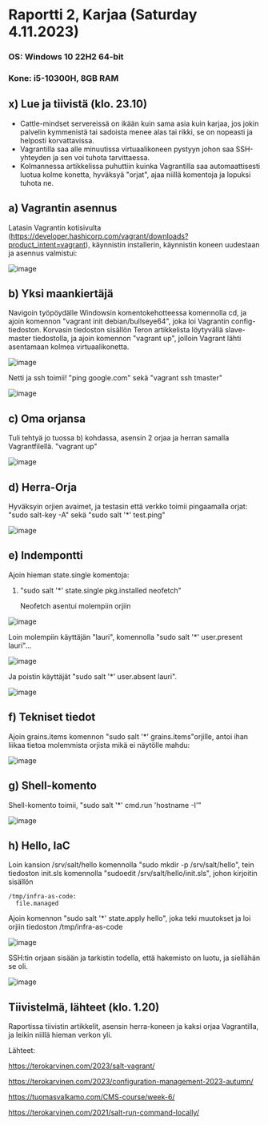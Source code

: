 # Raportti 2, Karjaa (Saturday 4.11.2023)

### OS: Windows 10 22H2 64-bit
### Kone: i5-10300H, 8GB RAM

## x) Lue ja tiivistä (klo. 23.10)

 - Cattle-mindset servereissä on ikään kuin sama asia kuin karjaa, jos jokin palvelin kymmenistä tai sadoista menee alas tai rikki, se on nopeasti ja helposti korvattavissa.
 - Vagrantilla saa alle minuutissa virtuaalikoneen pystyyn johon saa SSH-yhteyden ja sen voi tuhota tarvittaessa.
 - Kolmannessa artikkelissa puhuttiin kuinka Vagrantilla saa automaattisesti luotua kolme konetta, hyväksyä "orjat", ajaa niillä komentoja ja lopuksi tuhota ne. 

## a) Vagrantin asennus

Latasin Vagrantin kotisivulta (https://developer.hashicorp.com/vagrant/downloads?product_intent=vagrant), käynnistin installerin, käynnistin koneen uudestaan ja asennus valmistui:

![image](https://github.com/laurijuusti/Palvelinten-hallinta/assets/122888655/829bf97f-119e-4134-8f30-4252fd08ad7b)


## b) Yksi maankiertäjä

Navigoin työpöydälle Windowsin komentokehotteessa komennolla cd, ja ajoin komennon "vagrant init debian/bullseye64", joka loi Vagrantin config-tiedoston. Korvasin tiedoston sisällön Teron artikkelista löytyvällä slave-master tiedostolla, ja ajoin komennon "vagrant up", jolloin Vagrant lähti asentamaan kolmea virtuaalikonetta. 

![image](https://github.com/laurijuusti/Palvelinten-hallinta/assets/122888655/1d9fa4d2-ea1d-4b66-8466-9130ac950688)

Netti ja ssh toimii! "ping google.com" sekä "vagrant ssh tmaster"

![image](https://github.com/laurijuusti/Palvelinten-hallinta/assets/122888655/5a189abf-7388-4b7d-a7a0-1b6954ecb1f4)

## c) Oma orjansa

Tuli tehtyä jo tuossa b) kohdassa, asensin 2 orjaa ja herran samalla Vagrantfilellä. "vagrant up"

![image](https://github.com/laurijuusti/Palvelinten-hallinta/assets/122888655/73bf4b57-a8bc-46e2-bf01-5fb94fc9449f)

## d) Herra-Orja

Hyväksyin orjien avaimet, ja testasin että verkko toimii pingaamalla orjat: "sudo salt-key -A" sekä "sudo salt '*' test.ping"

![image](https://github.com/laurijuusti/Palvelinten-hallinta/assets/122888655/58b344e0-f388-4175-a1c6-5bb537b61c0f)

## e) Indempontti

Ajoin hieman state.single komentoja: 

1. "sudo salt '*' state.single pkg.installed neofetch"

   Neofetch asentui molempiin orjiin

![image](https://github.com/laurijuusti/Palvelinten-hallinta/assets/122888655/cf4d5dca-b10e-4788-b651-c4bcc43e8aad)

Loin molempiin käyttäjän "lauri", komennolla "sudo salt '*' user.present lauri"... 

![image](https://github.com/laurijuusti/Palvelinten-hallinta/assets/122888655/79f75626-6545-4eb2-a054-26d14aceb2aa)

Ja poistin käyttäjät "sudo salt '*' user.absent lauri".

![image](https://github.com/laurijuusti/Palvelinten-hallinta/assets/122888655/e3e9da1e-3eca-4851-9a19-ff48b5529b98)

## f) Tekniset tiedot

Ajoin grains.items komennon "sudo salt '*' grains.items"orjille, antoi ihan liikaa tietoa molemmista orjista mikä ei näytölle mahdu: 

![image](https://github.com/laurijuusti/Palvelinten-hallinta/assets/122888655/ee917176-8e8d-42ac-9626-e8648611ea83)

## g) Shell-komento

Shell-komento toimii, "sudo salt '*' cmd.run 'hostname -I'"

![image](https://github.com/laurijuusti/Palvelinten-hallinta/assets/122888655/3305e28e-db27-4e87-a557-9b7c36868905)

## h) Hello, IaC
Loin kansion /srv/salt/hello komennolla "sudo mkdir -p /srv/salt/hello", tein tiedoston init.sls komennolla "sudoedit /srv/salt/hello/init.sls", johon kirjoitin sisällön

    /tmp/infra-as-code:
      file.managed

Ajoin komennon "sudo salt '*' state.apply hello", joka teki muutokset ja loi orjiin tiedoston /tmp/infra-as-code

   ![image](https://github.com/laurijuusti/Palvelinten-hallinta/assets/122888655/673e8af0-f098-439b-b62e-30593fc59d42)

SSH:tin orjaan sisään ja tarkistin todella, että hakemisto on luotu, ja siellähän se oli. 

![image](https://github.com/laurijuusti/Palvelinten-hallinta/assets/122888655/108ff0d0-1a46-4f03-9d15-aeee76592eb0)


## Tiivistelmä, lähteet (klo. 1.20)

Raportissa tiivistin artikkelit, asensin herra-koneen ja kaksi orjaa Vagrantilla, ja leikin niillä hieman verkon yli. 

Lähteet:

https://terokarvinen.com/2023/salt-vagrant/

https://terokarvinen.com/2023/configuration-management-2023-autumn/

https://tuomasvalkamo.com/CMS-course/week-6/

https://terokarvinen.com/2021/salt-run-command-locally/





